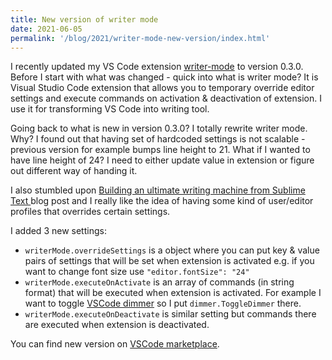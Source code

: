 ```yaml
---
title: New version of writer mode
date: 2021-06-05
permalink: '/blog/2021/writer-mode-new-version/index.html'
---
```


I recently updated my VS Code extension [writer-mode](https://marketplace.visualstudio.com/items?itemName=noaal.writer-mode#:~:text=Distraction%20free%20plain%20text%20editing,p%20and%20Writer%20mode%3A%20Deactivate%20) to version 0.3.0. Before I start with what was changed - quick into what is writer mode? It is Visual Studio Code extension that allows you to temporary override editor settings and execute commands on activation & deactivation of extension. I use it for transforming VS Code into writing tool.

Going back to what is new in version 0.3.0? I totally rewrite writer mode. Why? I found out that having set of hardcoded settings is not scalable - previous version for example bumps line height to 21. What if I wanted to have line height of 24? I need to either update value in extension or figure out different way of handing it.

I also stumbled upon [Building an ultimate writing machine from Sublime Text
](https://tonsky.me/blog/sublime-writer/) blog post and I really like the idea of having some kind of user/editor profiles that overrides certain settings.

I added 3 new settings:

- `writerMode.overrideSettings` is a object where you can put key & value pairs of settings that will be set when extension is activated e.g. if you want to change font size use `"editor.fontSize": "24"`
- `writerMode.executeOnActivate` is an array of commands (in string format) that will be executed when extension is activated. For example I want to toggle [VSCode dimmer](https://marketplace.visualstudio.com/items?itemName=hoovercj.vscode-dimmer&ssr=false#overview) so I put `dimmer.ToggleDimmer` there.
- `‌writerMode.executeOnDeactivate` is similar setting but commands there are executed when extension is deactivated.

You can find new version on [VSCode marketplace](https://marketplace.visualstudio.com/items?itemName=noaal.writer-mode#:~:text=Distraction%20free%20plain%20text%20editing,p%20and%20Writer%20mode%3A%20Deactivate%20).
